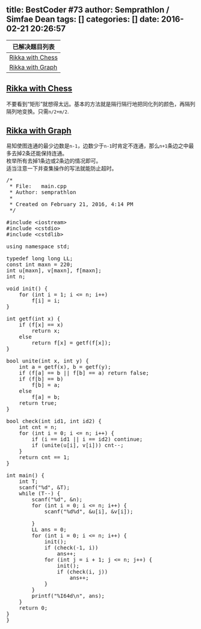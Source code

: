 title: BestCoder #73
author: Semprathlon / Simfae Dean
tags: []
categories: []
date: 2016-02-21 20:26:57
---
| 已解决题目列表               |
| --------------------- |
| [Rikka with Chess][1] |
| [Rikka with Graph][2] |

<!--more-->

## [Rikka with Chess][3]

不要看到“矩形”就想得太远。基本的方法就是隔行隔行地把同化列的颜色，再隔列隔列地变换。只需`n/2+m/2`.

## [Rikka with Graph][4]

易知使图连通的最少边数是`n-1`，边数少于`n-1`时肯定不连通，那么`n+1`条边之中最多去掉2条还能保持连通。  
枚举所有去掉1条边或2条边的情况即可。  
适当注意一下并查集操作的写法就能防止超时。

<pre class="lang:c++ decode:true " title="Hdu5631" >/* 
 * File:   main.cpp
 * Author: semprathlon
 *
 * Created on February 21, 2016, 4:14 PM
 */

#include &lt;iostream>
#include &lt;cstdio>
#include &lt;cstdlib>

using namespace std;

typedef long long LL;
const int maxn = 220;
int u[maxn], v[maxn], f[maxn];
int n;

void init() {
    for (int i = 1; i &lt;= n; i++)
        f[i] = i;
}

int getf(int x) {
    if (f[x] == x)
        return x;
    else
        return f[x] = getf(f[x]);
}

bool unite(int x, int y) {
    int a = getf(x), b = getf(y);
    if (f[a] == b || f[b] == a) return false;
    if (f[b] == b)
        f[b] = a;
    else
        f[a] = b;
    return true;
}

bool check(int id1, int id2) {
    int cnt = n;
    for (int i = 0; i &lt;= n; i++) {
        if (i == id1 || i == id2) continue;
        if (unite(u[i], v[i])) cnt--;
    }
    return cnt == 1;
}

int main() {
    int T;
    scanf("%d", &T);
    while (T--) {
        scanf("%d", &n);
        for (int i = 0; i &lt;= n; i++) {
            scanf("%d%d", &u[i], &v[i]);

        }
        LL ans = 0;
        for (int i = 0; i &lt;= n; i++) {
            init();
            if (check(-1, i))
                ans++;
            for (int j = i + 1; j &lt;= n; j++) {
                init();
                if (check(i, j))
                    ans++;
            }
        }
        printf("%I64d\n", ans);
    }
    return 0;
}
}</pre>

 [1]: http://bestcoder.hdu.edu.cn/contests/contest_chineseproblem.php?cid=673&pid=1001
 [2]: http://bestcoder.hdu.edu.cn/contests/contest_chineseproblem.php?cid=673&pid=1002
 [3]: http://acm.hdu.edu.cn/showproblem.php?pid=5630
 [4]: http://acm.hdu.edu.cn/showproblem.php?pid=5631